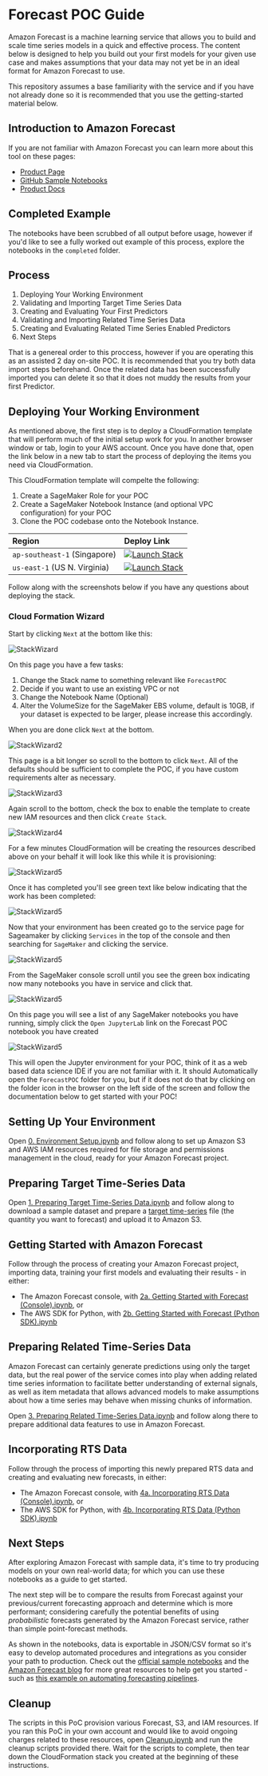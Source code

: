 # Forecast POC Guide

Amazon Forecast is a machine learning service that allows you to build and scale time series models in a quick and effective process. The content below is designed to help you build out your first models for your given use case and makes assumptions that your data may not yet be in an ideal format for Amazon Forecast to use.

This repository assumes a base familiarity with the service and if you have not already done so it is recommended that you use the getting-started material below.

## Introduction to Amazon Forecast

If you are not familiar with Amazon Forecast you can learn more about this tool on these pages:

* [Product Page](https://aws.amazon.com/forecast/)
* [GitHub Sample Notebooks](https://github.com/aws-samples/amazon-forecast-samples)
* [Product Docs](https://docs.aws.amazon.com/forecast/latest/dg/what-is-forecast.html)

## Completed Example

The notebooks have been scrubbed of all output before usage, however if you'd like to see a fully worked out example of this process, explore the notebooks in the `completed` folder.

## Process

1. Deploying Your Working Environment
1. Validating and Importing Target Time Series Data
1. Creating and Evaluating Your First Predictors
1. Validating and Importing Related Time Series Data
1. Creating and Evaluating Related Time Series Enabled Predictors
1. Next Steps

That is a genereal order to this proccess, however if you are operating this as an assisted 2 day on-site POC. It is recommended that you try both data import steps beforehand. Once the related data has been successfully imported you can delete it so that it does not muddy the results from your first Predictor.


## Deploying Your Working Environment

As mentioned above, the first step is to deploy a CloudFormation template that will perform much of the initial setup work for you. In another browser window or tab, login to your AWS account. Once you have done that, open the link below in a new tab to start the process of deploying the items you need via CloudFormation.

This CloudFormation template will compelte the following:

1. Create a SageMaker Role for your POC
1. Create a SageMaker Notebook Instance (and optional VPC configuration) for your POC
1. Clone the POC codebase onto the Notebook Instance.

| Region                       | Deploy Link |
|:-----------------------------|:------------|
| `ap-southeast-1` (Singapore) | [![Launch Stack](https://s3.amazonaws.com/cloudformation-examples/cloudformation-launch-stack.png)](https://console.aws.amazon.com/cloudformation/home#/stacks/new?stackName=ForecastPOC&templateURL=https://public-asean-ml-pocs-ap-southeast-1.s3-ap-southeast-1.amazonaws.com/forecast/ForecastPOC.yaml) |
| `us-east-1` (US N. Virginia) | [![Launch Stack](https://s3.amazonaws.com/cloudformation-examples/cloudformation-launch-stack.png)](https://console.aws.amazon.com/cloudformation/home#/stacks/new?stackName=ForecastPOC&templateURL=https://public-asean-ml-pocs-us-east-1.s3.amazonaws.com/forecast/ForecastPOC.yaml) |

Follow along with the screenshots below if you have any questions about deploying the stack.

### Cloud Formation Wizard

Start by clicking `Next` at the bottom like this:

![StackWizard](static/imgs/img1.png)

On this page you have a few tasks:

1. Change the Stack name to something relevant like `ForecastPOC`
2. Decide if you want to use an existing VPC or not
3. Change the Notebook Name (Optional)
4. Alter the VolumeSize for the SageMaker EBS volume, default is 10GB, if your dataset is expected to be larger, please increase this accordingly.


When you are done click `Next` at the bottom.

![StackWizard2](static/imgs/img2.png)

This page is a bit longer so scroll to the bottom to click `Next`. All of the defaults should be sufficient to complete the POC, if you have custom requirements alter as necessary.

![StackWizard3](static/imgs/img3.png)


Again scroll to the bottom, check the box to enable the template to create new IAM resources and then click `Create Stack`.

![StackWizard4](static/imgs/img4.png)

For a few minutes CloudFormation will be creating the resources described above on your behalf it will look like this while it is provisioning:

![StackWizard5](static/imgs/img5.png)

Once it has completed you'll see green text like below indicating that the work has been completed:

![StackWizard5](static/imgs/img6.png)

Now that your environment has been created go to the service page for Sageamaker by clicking `Services` in the top of the console and then searching for `SageMaker` and clicking the service.


![StackWizard5](static/imgs/img7.png)

From the SageMaker console scroll until you see the green box indicating now many notebooks you have in service and click that.

![StackWizard5](static/imgs/img8.png)

On this page you will see a list of any SageMaker notebooks you have running, simply click the `Open JupyterLab` link on the Forecast POC notebook you have created

![StackWizard5](static/imgs/img9.png)

This will open the Jupyter environment for your POC, think of it as a web based data science IDE if you are not familiar with it. It should Automatically open the `ForecastPOC` folder for you, but if it does not do that by clicking on the folder icon in the browser on the left side of the screen and follow the documentation below to get started with your POC!


## Setting Up Your Environment

Open [0. Environment Setup.ipynb](0.%20Environment%20Setup.ipynb) and follow along to set up Amazon S3 and AWS IAM resources required for file storage and permissions management in the cloud, ready for your Amazon Forecast project.

## Preparing Target Time-Series Data

Open [1. Preparing Target Time-Series Data.ipynb](1.%20Preparing%20Target%20Time-Series%20Data.ipynb) and follow along to download a sample dataset and prepare a [target time-series](https://docs.aws.amazon.com/forecast/latest/dg/howitworks-datasets-groups.html) file (the quantity you want to forecast) and upload it to Amazon S3.

## Getting Started with Amazon Forecast

Follow through the process of creating your Amazon Forecast project, importing data, training your first models and evaluating their results - in either:

- The Amazon Forecast console, with [2a. Getting Started with Forecast (Console).ipynb](2a.%20Getting%20Started%20with%20Forecast%20(Console).ipynb), or
- The AWS SDK for Python, with [2b. Getting Started with Forecast (Python SDK).ipynb](2b.%20Getting%20Started%20with%20Forecast%20(Python%20SDK).ipynb)

## Preparing Related Time-Series Data

Amazon Forecast can certainly generate predictions using only the target data, but the real power of the service comes into play when adding related time series information to facilitate better understanding of external signals, as well as item metadata that allows advanced models to make assumptions about how a time series may behave when missing chunks of information.

Open [3. Preparing Related Time-Series Data.ipynb](3.%20Preparing%20Related%20Time-Series%20Data.ipynb) and follow along there to prepare additional data features to use in Amazon Forecast.

## Incorporating RTS Data

Follow through the process of importing this newly prepared RTS data and creating and evaluating new forecasts, in either:

- The Amazon Forecast console, with [4a. Incorporating RTS Data (Console).ipynb](4a.%20Incorporating%20RTS%20Data%20(Console).ipynb), or
- The AWS SDK for Python, with [4b. Incorporating RTS Data (Python SDK).ipynb](4b.%20Incorporating%20RTS%20Data%20(Python%20SDK).ipynb)

## Next Steps

After exploring Amazon Forecast with sample data, it's time to try producing models on your own real-world data; for which you can use these notebooks as a guide to get started.

The next step will be to compare the results from Forecast against your previous/current forecasting approach and determine which is more performant; considering carefully the potential benefits of using *probabilistic* forecasts generated by the Amazon Forecast service, rather than simple point-forecast methods.

As shown in the notebooks, data is exportable in JSON/CSV format so it's easy to develop automated procedures and integrations as you consider your path to production. Check out the [official sample notebooks](https://github.com/aws-samples/amazon-forecast-samples) and the [Amazon Forecast blog](https://aws.amazon.com/blogs/machine-learning/category/artificial-intelligence/amazon-forecast/) for more great resources to help get you started - such as [this example on automating forecasting pipelines](https://aws.amazon.com/blogs/machine-learning/building-ai-powered-forecasting-automation-with-amazon-forecast-by-applying-mlops/).

## Cleanup

The scripts in this PoC provision various Forecast, S3, and IAM resources. If you ran this PoC in your own account and would like to avoid ongoing charges related to these resources, open [Cleanup.ipynb](Cleanup.ipynb) and run the cleanup scripts provided there. Wait for the scripts to complete, then tear down the CloudFormation stack you created at the beginning of these instructions.

